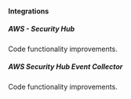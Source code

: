 #### Integrations

##### AWS - Security Hub
Code functionality improvements.

##### AWS Security Hub Event Collector
Code functionality improvements.